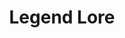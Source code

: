 ---
title: "Legend Lore"
permalink: /spells/legend-lore/
tags:
  - Spell
  - 5th Level
  - Divination
available_for:
  - Bard
  - Cleric
  - Wizard
level: "5th Level"
school: "Divination"
comp:
  - V
  - S
  - M
material: "incense worth at least 250 gp, which the spell consumes, and four ivory strips worth at least 50 gp each."
cast_time: "10 Minutes"
description: |
  Name or describe a person, place, or object. The spell brings to your mind a brief summary of the significant lore about the thing you named. The lore might consist of current tales, forgotten stories, or even secret lore that has never been widely known. If the thing you named isn't of legendary importance, you gain no information. The more information you already have about the thing, the more precise and detailed the information you receive is.

  The information you learn is accurate but might be couched in figurative language. For example, if you have a mysterious magic axe on hand the spell might yield this information: "Woe to the evildoer whose hand touches the axe, for even the haft slices the hand of the evil ones. Only a true Child of Stone, lover and beloved of Moradin, may awaken the true powers of the axe, and only with the sacred word *Rudnogg* on the lips."
excerpt: "Name or describe a person, place, or object."
source: "Basic Rules"
---